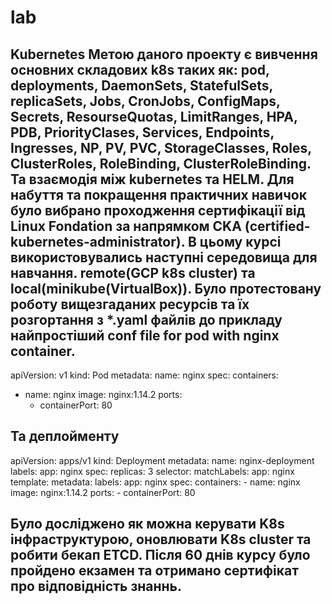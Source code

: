 # lab
Kubernetes
Метою даного проекту є вивчення основних складових k8s таких як:
pod, deployments, DaemonSets, StatefulSets, replicaSets, Jobs, CronJobs, ConfigMaps, Secrets, ResourseQuotas, LimitRanges, HPA, PDB, PriorityClases, 
Services, Endpoints, Ingresses, NP, PV, PVC, StorageClasses, Roles, ClusterRoles, RoleBinding, ClusterRoleBinding. 
Та взаємодія між kubernetes та HELM. 
Для набуття та покращення практичних навичок було вибрано проходження сертифікації від Linux Fondation за напрямком CKA (certified-kubernetes-administrator).
В цьому курсі використовувались наступні середовища для навчання. remote(GCP k8s cluster) та local(minikube(VirtualBox)).
Було протестовану роботу вищезгаданих ресурсів та їх розгортання з *.yaml файлів до прикладу найпростіший conf file for pod with nginx container.
---
apiVersion: v1
kind: Pod
metadata:
  name: nginx
spec:
  containers:
  - name: nginx
    image: nginx:1.14.2
    ports:
    - containerPort: 80

Та деплойменту
---
apiVersion: apps/v1
kind: Deployment
metadata:
  name: nginx-deployment
  labels:
    app: nginx
spec:
  replicas: 3
  selector:
    matchLabels:
      app: nginx
  template:
    metadata:
      labels:
        app: nginx
    spec:
      containers:
      - name: nginx
        image: nginx:1.14.2
        ports:
        - containerPort: 80

Було досліджено як можна керувати K8s інфраструктурою, оновлювати K8s cluster та робити бекап ETCD.
Після 60 днів курсу було пройдено екзамен та отримано сертифікат про відповідність знаннь.
---

